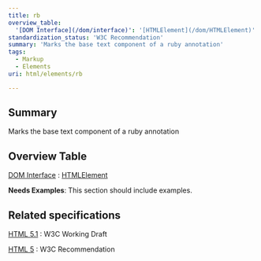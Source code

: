 ```yaml
---
title: rb
overview_table:
  '[DOM Interface](/dom/interface)': '[HTMLElement](/dom/HTMLElement)'
standardization_status: 'W3C Recommendation'
summary: 'Marks the base text component of a ruby annotation'
tags:
  - Markup
  - Elements
uri: html/elements/rb

---
```

## <span>Summary</span>

Marks the base text component of a ruby annotation

## <span>Overview Table</span>

[DOM Interface](/dom/interface)
:   [HTMLElement](/dom/HTMLElement)

**Needs Examples**: This section should include examples.

## <span>Related specifications</span>

[HTML 5.1](http://www.w3.org/TR/html51/text-level-semantics.html#the-rb-element)
:   W3C Working Draft

[HTML 5](http://www.w3.org/TR/html5/text-level-semantics.html#the-rb-element)
:   W3C Recommendation

